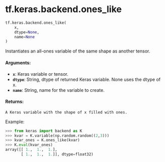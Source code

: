 <div itemscope itemtype="http://developers.google.com/ReferenceObject">
<meta itemprop="name" content="tf.keras.backend.ones_like" />
<meta itemprop="path" content="Stable" />
</div>

# tf.keras.backend.ones_like

``` python
tf.keras.backend.ones_like(
    x,
    dtype=None,
    name=None
)
```

Instantiates an all-ones variable of the same shape as another tensor.

#### Arguments:

* <b>`x`</b>: Keras variable or tensor.
* <b>`dtype`</b>: String, dtype of returned Keras variable.
         None uses the dtype of x.
* <b>`name`</b>: String, name for the variable to create.


#### Returns:

    A Keras variable with the shape of x filled with ones.

Example:
```python
>>> from keras import backend as K
>>> kvar = K.variable(np.random.random((2,3)))
>>> kvar_ones = K.ones_like(kvar)
>>> K.eval(kvar_ones)
array([[ 1.,  1.,  1.],
       [ 1.,  1.,  1.]], dtype=float32)
```